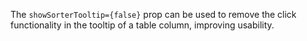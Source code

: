 The `showSorterTooltip={false}` prop can be used to remove the click functionality in the tooltip of a table column, improving usability.
